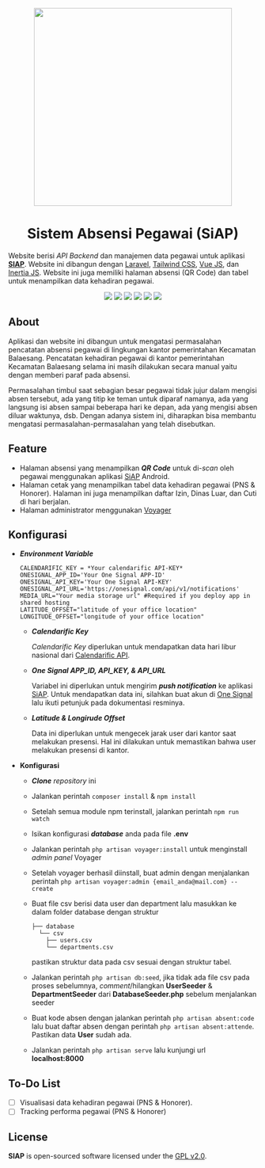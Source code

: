 <p align="center"><img src="https://i.ibb.co/X2tG5vD/logo-siap.png" width="400"></p>

<h1 align="center">
Sistem Absensi Pegawai (SiAP)
</h1>

Website berisi *API Backend* dan manajemen data pegawai untuk aplikasi **[SIAP](https://github.com/ryanaidilp/sistem_absensi_pegawai_app)**. Website ini dibangun dengan [Laravel](https://laravel.com), [Tailwind CSS](https://tailwindcss.com/), [Vue JS](https://vuejs.org), dan [Inertia JS](https://inertiajs.com). Website ini juga memiliki halaman absensi (QR Code) dan tabel untuk menampilkan data kehadiran pegawai.

<p align="center">
<img src="https://i.ibb.co/ZVyHrMh/screely-1611734499039.png"/>
<img src="https://i.ibb.co/3vMYDqg/screely-1612410329484.png"/>
<img src="https://i.ibb.co/dmDLn5J/screely-1612410516708.png"/>
<img src="https://i.ibb.co/6ZbqRDY/screely-1612410549780.png"/>
<img src="https://i.ibb.co/BGrbd4D/screely-1612410576769.png"/>
<img src="https://i.ibb.co/6vTB6zc/screely-1612410606804.png"/>
</p>

## About

Aplikasi dan website ini dibangun untuk mengatasi permasalahan pencatatan absensi pegawai di lingkungan kantor pemerintahan Kecamatan Balaesang. Pencatatan kehadiran pegawai di kantor pemerintahan Kecamatan Balaesang selama ini masih dilakukan secara manual yaitu dengan memberi paraf pada absensi.

Permasalahan timbul saat sebagian besar pegawai tidak jujur dalam mengisi absen tersebut, ada yang titip ke teman untuk diparaf namanya, ada yang langsung isi absen sampai beberapa hari ke depan, ada yang mengisi absen diluar waktunya, dsb. Dengan adanya sistem ini, diharapkan bisa membantu mengatasi permasalahan-permasalahan yang telah disebutkan.

## Feature

* Halaman absensi yang menampilkan ***QR Code*** untuk di-*scan* oleh pegawai menggunakan aplikasi [SiAP](https://play.google.com/store/apps/details?id=com.banuacoders.siap) Android.
* Halaman cetak yang menampilkan tabel data kehadiran pegawai (PNS & Honorer). Halaman ini juga menampilkan daftar Izin, Dinas Luar, dan Cuti di hari berjalan.
* Halaman administrator menggunakan [Voyager](https://voyager.devdojo.com/)

## Konfigurasi

* ***Environment Variable***

    ```dotenv
    CALENDARIFIC_KEY = *Your calendarific API-KEY*
    ONESIGNAL_APP_ID='Your One Signal APP-ID'
    ONESIGNAL_API_KEY='Your One Signal API-KEY'
    ONESIGNAL_API_URL='https://onesignal.com/api/v1/notifications'
    MEDIA_URL="Your media storage url" #Required if you deploy app in shared hosting
    LATITUDE_OFFSET="latitude of your office location"
    LONGITUDE_OFFSET="longitude of your office location"
    ```

  * ***Calendarific Key***

    *Calendarific Key* diperlukan untuk mendapatkan data hari libur nasional dari [Calendarific API](https://calendarific.com/).

  * ***One Signal APP_ID, API_KEY, & API_URL***

    Variabel ini diperlukan untuk mengirim ***push notification*** ke aplikasi [SiAP](https://play.google.com/store/apps/details?id=com.banuacoders.siap). Untuk mendapatkan data ini, silahkan buat akun di [One Signal](https://app.onesignal.com) lalu ikuti petunjuk pada dokumentasi resminya.

  * ***Latitude & Longirude Offset***

    Data ini diperlukan untuk mengecek jarak user dari kantor saat melakukan presensi. Hal ini dilakukan untuk memastikan bahwa user melakukan presensi di kantor.

* **Konfigurasi**
  * ***Clone*** *repository* ini
  * Jalankan perintah `composer install` & `npm install`
  * Setelah semua module npm terinstall, jalankan perintah `npm run watch`
  * Isikan konfigurasi ***database*** anda pada file **.env**
  * Jalankan perintah `php artisan voyager:install` untuk menginstall *admin panel* Voyager
  * Setelah voyager berhasil diinstall, buat admin dengan menjalankan perintah `php artisan voyager:admin {email_anda@mail.com} --create`
  * Buat file csv berisi data user dan department lalu masukkan ke dalam folder database dengan struktur

    ```directory
    ├── database
      └── csv
        ├── users.csv
        └── departments.csv
    ```

    pastikan struktur data pada csv sesuai dengan struktur tabel.

  * Jalankan perintah `php artisan db:seed`, jika tidak ada file csv pada proses sebelumnya, *comment*/hilangkan **UserSeeder** & **DepartmentSeeder** dari **DatabaseSeeder.php** sebelum menjalankan seeder
  * Buat kode absen dengan jalankan perintah `php artisan absent:code` lalu buat daftar absen dengan perintah `php artisan absent:attende`. Pastikan data **User** sudah ada.
  * Jalankan perintah `php artisan serve` lalu kunjungi url **localhost:8000**

## To-Do List

* [ ] Visualisasi data kehadiran pegawai (PNS & Honorer).
* [ ] Tracking performa pegawai (PNS & Honorer)

## License

**SIAP** is open-sourced software licensed under the [GPL v2.0](https://www.gnu.org/licenses/gpl-2.0.html).
